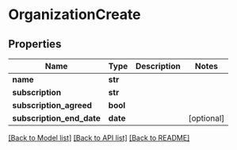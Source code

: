 # OrganizationCreate

## Properties
Name | Type | Description | Notes
------------ | ------------- | ------------- | -------------
**name** | **str** |  | 
**subscription** | **str** |  | 
**subscription_agreed** | **bool** |  | 
**subscription_end_date** | **date** |  | [optional] 

[[Back to Model list]](../README.md#documentation-for-models) [[Back to API list]](../README.md#documentation-for-api-endpoints) [[Back to README]](../README.md)


